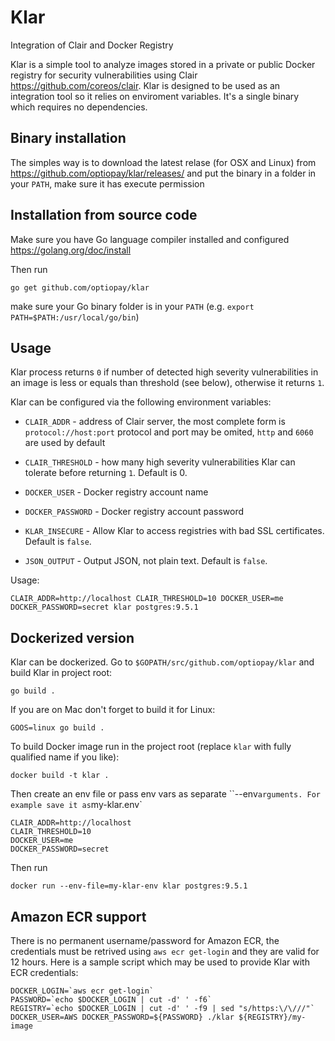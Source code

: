 # Klar
Integration of Clair and Docker Registry

Klar is a simple tool to analyze images stored in a private or public  Docker registry for security vulnerabilities using Clair https://github.com/coreos/clair. Klar is designed to be used as an integration tool so it relies on enviroment variables. It's a single binary which requires no dependencies.

## Binary installation

The simples way is to download the latest relase (for OSX and Linux) from https://github.com/optiopay/klar/releases/ and put the binary in a folder in your `PATH`, make sure it has execute permission

## Installation from source code

Make sure you have Go language compiler installed and configured https://golang.org/doc/install

Then run

    go get github.com/optiopay/klar

make sure your Go binary folder is in your `PATH` (e.g. `export PATH=$PATH:/usr/local/go/bin`)


## Usage

Klar process returns `0` if number of detected high severity vulnerabilities in an image is less or equals than threshold (see below), otherwise it returns `1`.

Klar can be configured via the following environment variables:

* `CLAIR_ADDR` - address of Clair server, the most complete form is `protocol://host:port`
protocol and port may be omited, `http` and `6060` are used by default

* `CLAIR_THRESHOLD` - how many high severity vulnerabilities Klar can tolerate before returning `1`. Default is 0.

* `DOCKER_USER` - Docker registry account name

* `DOCKER_PASSWORD` - Docker registry account password

* `KLAR_INSECURE` - Allow Klar to access registries with bad SSL certificates. Default is `false`.

* `JSON_OUTPUT` - Output JSON, not plain text. Default is `false`.

Usage:

    CLAIR_ADDR=http://localhost CLAIR_THRESHOLD=10 DOCKER_USER=me DOCKER_PASSWORD=secret klar postgres:9.5.1

## Dockerized version

Klar can be dockerized. Go to `$GOPATH/src/github.com/optiopay/klar` and build Klar in project root:

    go build .

If you are on Mac don't forget to build it for Linux:

    GOOS=linux go build .

To build Docker image run in the project root (replace `klar` with fully qualified name if you like):

    docker build -t klar .

Then create an env file or pass env vars as separate ``--env` arguments. For example save it as `my-klar.env`

    CLAIR_ADDR=http://localhost
    CLAIR_THRESHOLD=10
    DOCKER_USER=me
    DOCKER_PASSWORD=secret

Then run

    docker run --env-file=my-klar-env klar postgres:9.5.1

## Amazon ECR support
There is no permanent username/password for Amazon ECR, the credentials must be retrived using `aws ecr get-login` and they are valid for 12 hours. Here is a sample script which may be used to provide Klar with ECR credentials:

    DOCKER_LOGIN=`aws ecr get-login`
    PASSWORD=`echo $DOCKER_LOGIN | cut -d' ' -f6`
    REGISTRY=`echo $DOCKER_LOGIN | cut -d' ' -f9 | sed "s/https:\/\///"`
    DOCKER_USER=AWS DOCKER_PASSWORD=${PASSWORD} ./klar ${REGISTRY}/my-image
